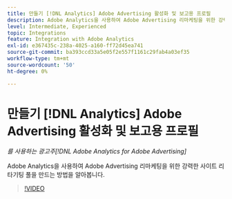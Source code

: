 ```yaml
---
title: 만들기 [!DNL Analytics] Adobe Advertising 활성화 및 보고용 프로필
description: Adobe Analytics을 사용하여 Adobe Advertising 리마케팅을 위한 강력한 사이트 리타기팅 풀을 만드는 방법을 알아봅니다.
level: Intermediate, Experienced
topic: Integrations
feature: Integration with Adobe Analytics
exl-id: e367435c-238a-4025-a160-ff72d45ea741
source-git-commit: ba393ccd33a5e05f2e557f1161c29fab4a03ef35
workflow-type: tm+mt
source-wordcount: '50'
ht-degree: 0%

---
```


# 만들기 [!DNL Analytics] Adobe Advertising 활성화 및 보고용 프로필

*를 사용하는 광고주[!DNL Adobe Analytics for Adobe Advertising]*

Adobe Analytics을 사용하여 Adobe Advertising 리마케팅을 위한 강력한 사이트 리타기팅 풀을 만드는 방법을 알아봅니다.

>[!VIDEO](https://video.tv.adobe.com/v/33503)
